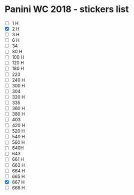 # Panini WC 2018 - stickers list

- [ ] 1 H
- [X] 2 H
- [ ] 3 H
- [ ] 6 H
- [ ] 34
- [ ] 80 H
- [ ] 100 H
- [ ] 120 H
- [ ] 180 H
- [ ] 223
- [ ] 240 H
- [ ] 300 H
- [ ] 304
- [ ] 320 H
- [ ] 335
- [ ] 360 H
- [ ] 380 H
- [ ] 403
- [ ] 420 H
- [ ] 520 H
- [ ] 540 H
- [ ] 560 H
- [ ] 640H
- [ ] 643
- [ ] 661 H
- [ ] 663 H
- [ ] 664 H
- [ ] 665 H
- [X] 667 H
- [ ] 668 H
